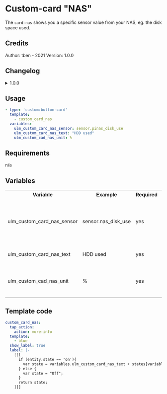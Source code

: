 # Custom-card "NAS"
The `card-nas` shows you a specific sensor value from your NAS, eg. the disk space used.

## Credits
Author: tben - 2021
Version: 1.0.0

## Changelog
<details>
<summary>1.0.0</summary>
Initial release
</details>

## Usage

```yaml
- type: 'custom:button-card'
  template:
    - custom_card_nas
  variables:
    ulm_custom_card_nas_sensor: sensor.pinas_disk_use
    ulm_custom_card_nas_text: "HDD used"
    ulm_custom_cad_nas_unit: %
```

## Requirements
n/a

## Variables
<table>
<tr>
<th>Variable</th>
<th>Example</th>
<th>Required</th>
<th>Explanation</th>
</tr>
<tr>
<td>ulm_custom_card_nas_sensor</td>
<td>sensor.nas_disk_use</td>
<td>yes</td>
<td>The sensor that shows your sensor state, eg. the disk use on your NAS</td>
</tr>
<tr>
<td>ulm_custom_card_nas_text</td>
<td>HDD used</td>
<td>yes</td>
<td>The text to show on your card</td>
</tr>
<tr>
<td>ulm_custom_cad_nas_unit</td>
<td>%</td>
<td>yes</td>
<td>The unit to show after your sensors state</td>
</tr>
</table>

## Template code

```yaml
custom_card_nas:
  tap_action:
    action: more-info
  template:
    - blue
  show_label: true
  label: |-
    [[[
      if (entity.state == 'on'){
        var state = variables.ulm_custom_card_nas_text + states[variables.ulm_custom_card_nas_sensor].state + variables.ulm_custom_card_nas_unit;
      } else {
        var state = "Off";
      }
      return state;
    ]]]
```
